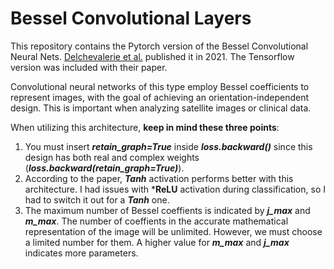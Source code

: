# Bessel Convolutional Layers
  
This repository contains the Pytorch version of the Bessel Convolutional Neural Nets. [Delchevalerie et al.](https://proceedings.neurips.cc/paper/2021/hash/f18224a1adfb7b3dbff668c9b655a35a-Abstract.html) published it in 2021. The Tensorflow version was included with their paper.

Convolutional neural networks of this type employ Bessel coefficients to represent images, with the goal of achieving an orientation-independent design. This is important when analyzing satellite images or clinical data. 

When utilizing this architecture, **keep in mind these three points**: 

1. You must insert ***retain_graph=True*** inside ***loss.backward()***  since this design has both real and complex weights (***loss.backward(retain_graph=True)***).
2. According to the paper, ***Tanh*** activation performs better with this architecture.  I had issues with ***ReLU** activation during classification, so I had to switch it out for a ***Tanh*** one.
3. The maximum number of Bessel coeffients is indicated by ***j_max*** and ***m_max***. The number of coeffients in the accurate mathematical representation of the image will be unlimited. However, we must choose a limited number for them. A higher value for ***m_max*** and ***j_max*** indicates more parameters.

 
